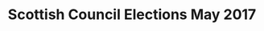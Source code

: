 ---
schema: default
title: Scottish Council Elections May 2017
organization: Renfrewshire Council
notes: >-
    Scottish Council Elections 4 May 2017 results and turnout
resources:
  - name: Scottish Council Elections May 2017 TABLE
  - url: >-
      
  - format: TABLE
license: 
category:

  - Open Data
  - Renfrewshire
  - Democracy and Governance
maintainer: Renfrewshire Council
maintainer_email: someone@example.com
---